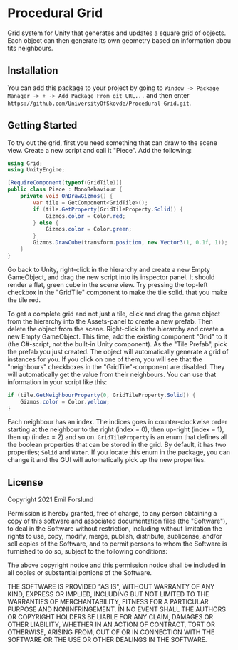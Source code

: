 # Procedural Grid
Grid system for Unity that generates and updates a square grid of objects. Each object can then generate its own geometry based on information abou tits neighbours.

## Installation
You can add this package to your project by going to `Window -> Package Manager -> + -> Add Package From git URL...` and then enter `https://github.com/UniversityOfSkovde/Procedural-Grid.git`.

## Getting Started
To try out the grid, first you need something that can draw to the scene view. Create a new script and call it "Piece". Add the following:
```csharp
using Grid;
using UnityEngine;

[RequireComponent(typeof(GridTile))]
public class Piece : MonoBehaviour {
    private void OnDrawGizmos() {
        var tile = GetComponent<GridTile>();
        if (tile.GetProperty(GridTileProperty.Solid)) {
            Gizmos.color = Color.red;
        } else {
            Gizmos.color = Color.green;
        }
        Gizmos.DrawCube(transform.position, new Vector3(1, 0.1f, 1));
    }
}
```

Go back to Unity, right-click in the hierarchy and create a new Empty GameObject, and drag the new script into its inspector panel. It should render a flat, green cube in the scene view. Try pressing the top-left checkbox in the "GridTile" component to make the tile solid. that you make the tile red.

To get a complete grid and not just a tile, click and drag the game object from the hierarchy into the Assets-panel to create a new prefab. Then delete the object from the scene. Right-click in the hierarchy and create a new Empty GameObject. This time, add the existing component "Grid" to it (the C#-script, not the built-in Unity component). As the "Tile Prefab", pick the prefab you just created. The object will automatically generate a grid of instances for you. If you click on one of them, you will see that the "neighbours" checkboxes in the "GridTile"-component are disabled. They will automatically get the value from their neighbours. You can use that information in your script like this:

```csharp
if (tile.GetNeighbourProperty(0, GridTileProperty.Solid)) {
    Gizmos.color = Color.yellow;
}
```

Each neighbour has an index. The indices goes in counter-clockwise order starting at the neighbour to the right (index = 0), then up-right (index = 1), then up (index = 2) and so on. `GridTileProperty` is an enum that defines all the boolean properties that can be stored in the grid. By default, it has two properties; `Solid` and `Water`. If you locate this enum in the package, you can change it and the GUI will automatically pick up the new properties.

## License
Copyright 2021 Emil Forslund

Permission is hereby granted, free of charge, to any person obtaining a copy of this software and associated documentation files (the "Software"), to deal in the Software without restriction, including without limitation the rights to use, copy, modify, merge, publish, distribute, sublicense, and/or sell copies of the Software, and to permit persons to whom the Software is furnished to do so, subject to the following conditions:

The above copyright notice and this permission notice shall be included in all copies or substantial portions of the Software.

THE SOFTWARE IS PROVIDED "AS IS", WITHOUT WARRANTY OF ANY KIND, EXPRESS OR IMPLIED, INCLUDING BUT NOT LIMITED TO THE WARRANTIES OF MERCHANTABILITY, FITNESS FOR A PARTICULAR PURPOSE AND NONINFRINGEMENT. IN NO EVENT SHALL THE AUTHORS OR COPYRIGHT HOLDERS BE LIABLE FOR ANY CLAIM, DAMAGES OR OTHER LIABILITY, WHETHER IN AN ACTION OF CONTRACT, TORT OR OTHERWISE, ARISING FROM, OUT OF OR IN CONNECTION WITH THE SOFTWARE OR THE USE OR OTHER DEALINGS IN THE SOFTWARE.
